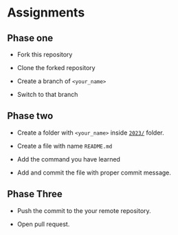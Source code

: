 # Assignments

## Phase one

- Fork this repository

- Clone the forked repository

- Create a branch of `<your_name>`

- Switch to that branch

## Phase two

- Create a folder with `<your_name>` inside [`2023/`](../2023/) folder.

- Create a file with name `README.md`

- Add the command you have learned

- Add and commit the file with proper commit message.

## Phase Three

- Push the commit to the your remote repository.

- Open pull request.

